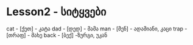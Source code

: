 # Lesson2 - სიტყვები

cat - [ქეთ] - კატა
dad - [დედ] - მამა
man - [მენ] - ადამიანი, კაცი
trap - [თრაფ] - მახე
back - [ბექ] -ზურგი, უკან
